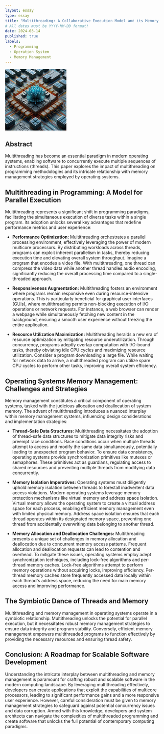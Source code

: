 ```yaml
---
layout: essay
type: essay
title: "Multithreading: A Collaborative Execution Model and its Memory Management Implications"
# All dates must be YYYY-MM-DD format!
date: 2024-03-14
published: true
labels:
  - Programming
  - Operation System
  - Memory Management
---
```


<img width="200px" class="rounded float-start pe-4" src="../img/multithread/multithreadessayhead.jpg">

## Abstract

Multithreading has become an essential paradigm in modern operating systems, enabling software to concurrently execute multiple sequences of instructions (threads). This paper explores the impact of multithreading on programming methodologies and its intricate relationship with memory management strategies employed by operating systems.

## Multithreading in Programming: A Model for Parallel Execution

Multithreading represents a significant shift in programming paradigms, facilitating the simultaneous execution of diverse tasks within a single program. Its adoption unlocks several key advantages that redefine performance metrics and user experience:

* **Performance Optimization:** Multithreading orchestrates a parallel processing environment, effectively leveraging the power of modern multicore processors. By distributing workloads across threads, programs can exploit inherent parallelism in tasks, thereby reducing execution time and elevating overall system throughput. Imagine a program that encodes a video file. With multithreading, one thread can compress the video data while another thread handles audio encoding, significantly reducing the overall processing time compared to a single-threaded approach.

* **Responsiveness Augmentation:** Multithreading fosters an environment where programs remain responsive even during resource-intensive operations. This is particularly beneficial for graphical user interfaces (GUIs), where multithreading permits non-blocking execution of I/O operations or network requests. For instance, a web browser can render a webpage while simultaneously fetching new content in the background, ensuring a smooth user experience without freezing the entire application.

* **Resource Utilization Maximization:** Multithreading heralds a new era of resource optimization by mitigating resource underutilization. Through concurrency, programs adeptly overlap computation with I/O-bound tasks, thereby obviating idle CPU cycles and maximizing resource utilization. Consider a program downloading a large file. While waiting for network data to arrive, a multithreaded program can utilize spare CPU cycles to perform other tasks, improving overall system efficiency.

## Operating Systems Memory Management: Challenges and Strategies

Memory management constitutes a critical component of operating systems, tasked with the judicious allocation and deallocation of system memory. The advent of multithreading introduces a nuanced interplay within memory management systems, influencing design considerations and implementation strategies:

* **Thread-Safe Data Structures:** Multithreading necessitates the adoption of thread-safe data structures to mitigate data integrity risks and preempt race conditions. Race conditions occur when multiple threads attempt to access and modify the same data simultaneously, potentially leading to unexpected program behavior. To ensure data consistency, operating systems provide synchronization primitives like mutexes or semaphores. These primitives act as guardians, regulating access to shared resources and preventing multiple threads from modifying data concurrently.

* **Memory Isolation Imperatives:** Operating systems must diligently uphold memory isolation between threads to forestall inadvertent data access violations. Modern operating systems leverage memory protection mechanisms like virtual memory and address space isolation. Virtual memory allows the operating system to create a virtual address space for each process, enabling efficient memory management even with limited physical memory. Address space isolation ensures that each thread operates within its designated memory space, preventing one thread from accidentally overwriting data belonging to another thread.

* **Memory Allocation and Deallocation Challenges:** Multithreading presents a unique set of challenges in memory allocation and deallocation due to concurrent memory access patterns. Frequent allocation and deallocation requests can lead to contention and overhead. To mitigate these issues, operating systems employ adept synchronization techniques, including lock-free algorithms and per-thread memory caches. Lock-free algorithms attempt to perform memory operations without acquiring locks, improving efficiency. Per-thread memory caches store frequently accessed data locally within each thread's address space, reducing the need for main memory access and improving performance.

## The Symbiotic Dance of Threads and Memory

Multithreading and memory management in operating systems operate in a symbiotic relationship. Multithreading unlocks the potential for parallel execution, but it necessitates robust memory management strategies to ensure data integrity and program stability. Conversely, efficient memory management empowers multithreaded programs to function effectively by providing the necessary resources and ensuring thread safety.

## Conclusion: A Roadmap for Scalable Software Development

Understanding the intricate interplay between multithreading and memory management is paramount for crafting robust and scalable software in the modern computing landscape. By leveraging multithreading effectively, developers can create applications that exploit the capabilities of multicore processors, leading to significant performance gains and a more responsive user experience. However, careful consideration must be given to memory management strategies to safeguard against potential concurrency issues and data corruption. Armed with this knowledge, developers and system architects can navigate the complexities of multithreaded programming and create software that unlocks the full potential of contemporary computing paradigms.